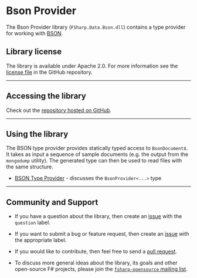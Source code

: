 Bson Provider
=============

The Bson Provider library (`FSharp.Data.Bson.dll`) contains a type provider
for working with [BSON][bson_spec].

Library license
---------------

The library is available under Apache 2.0. For more information see the
[license file][license] in the GitHub repository.

  - - -

Accessing the library
---------------------

Check out the [repository hosted on GitHub][repo].

  - - -

Using the library
-----------------

The BSON type provider provides statically typed access to `BsonDocument`s.
It takes as input a sequence of sample documents (e.g. the output from the
`mongodump` utility). The generated type can then be used to read files
with the same structure.

  * [BSON Type Provider][bson_provider] - discusses the `BsonProvider<...>` type

  - - -

Community and Support
---------------------

  - If you have a question about the library, then create an [issue][issues]
    with the `question` label.

  - If you want to submit a bug or feature request, then create an
    [issue][issues] with the appropriate label.

  - If you would like to contribute, then feel free to send a
    [pull request][pull_requests].

  - To discuss more general ideas about the library, its goals and other
    open-source F# projects, please join the
    [`fsharp-opensource` mailing list][google_group].

  [bson_provider]: library/BsonProvider.html
  [bson_spec]:     http://bsonspec.org
  [issues]:        https://github.com/visemet/FSharp.Data.Bson/issues
  [google_group]:  http://groups.google.com/group/fsharp-opensource
  [license]:       https://github.com/visemet/FSharp.Data.Bson/blob/master/LICENSE.md
  [pull_requests]: https://github.com/visemet/FSharp.Data.Bson/pulls
  [repo]:          https://github.com/visemet/FSharp.Data.Bson
